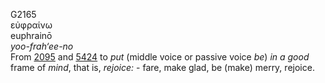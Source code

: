 G2165  
εὐφραίνω  
euphrainō  
*yoo-frah‘ee-no*  
From [2095](g2095) and [5424](g5424) to *put* (middle voice or passive
voice *be*) *in* *a* *good* frame of *mind*, that is, *rejoice:* - fare,
make glad, be (make) merry, rejoice.  
